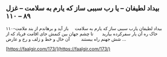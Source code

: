 ## بیداد لطیفان – یا رب سببی ساز که یارم به سلامت – غزل ۸۹ – ۱۱۰


۱۱۰-بیداد لطیفان یارب سببی ساز که یارم به سلامت     باز آید و برهاندم از بند ملامت خاک ره آن یار سفرکرده بیارید       تا چشم جهان بین کنمش جای اقامت فریاد که از شش جهنم راه ببستند         آن خال و خط و زلف و رخ و عارض &#8230;

[https://faalgir.com/173/](https://faalgir.com/173/) 